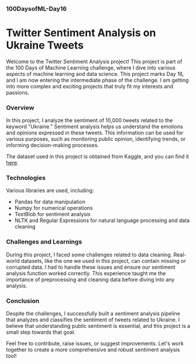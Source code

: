 ### 100DaysofML-Day16

# Twitter Sentiment Analysis on Ukraine Tweets

Welcome to the Twitter Sentiment Analysis project! This project is part of the 100 Days of Machine Learning challenge, where I dive into various aspects of machine learning and data science. This project marks Day 16, and I am now entering the intermediate phase of the challenge. I am getting into more complex and exciting projects that truly fit my interests and passions.

### Overview

In this project, I analyze the sentiment of 10,000 tweets related to the keyword "Ukraine." Sentiment analysis helps us understand the emotions and opinions expressed in these tweets. This information can be used for various purposes, such as monitoring public opinion, identifying trends, or informing decision-making processes.

The dataset used in this project is obtained from Kaggle, and you can find it [here](https://www.kaggle.com/datasets/abhishek14398/10k-tweets-with-sentiments-dataset).

### Technologies

Various libraries are used, including:

- Pandas for data manipulation
- Numpy for numerical operations
- TextBlob for sentiment analysis
- NLTK and Regular Expressions for natural language processing and data cleaning

### Challenges and Learnings

During this project, I faced some challenges related to data cleaning. Real-world datasets, like the one we used in this project, can contain missing or corrupted data. I had to handle these issues and ensure our sentiment analysis function worked correctly. This experience taught me the importance of preprocessing and cleaning data before diving into any analysis.

### Conclusion

Despite the challenges, I successfully built a sentiment analysis pipeline that analyzes and classifies the sentiment of tweets related to Ukraine. I believe that understanding public sentiment is essential, and this project is a small step towards that goal.

Feel free to contribute, raise issues, or suggest improvements. Let's work together to create a more comprehensive and robust sentiment analysis tool!